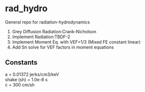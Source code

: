 # rad_hydro
General repo for radiation-hydrodynamics

1. Grey Diffusion Radiation:Crank-Nicholson
2. Implement Radiation:TBDF-2
3. Implement Moment Eq. with VEF=1/3 (Mixed FE constant linear)
4. Add Sn solve for VEF factors in moment equations

## Constants
a = 0.01372 jerks/cm3/keV  
shake (sh) = 1.0e-8 s  
c = 300 cm/sh  
